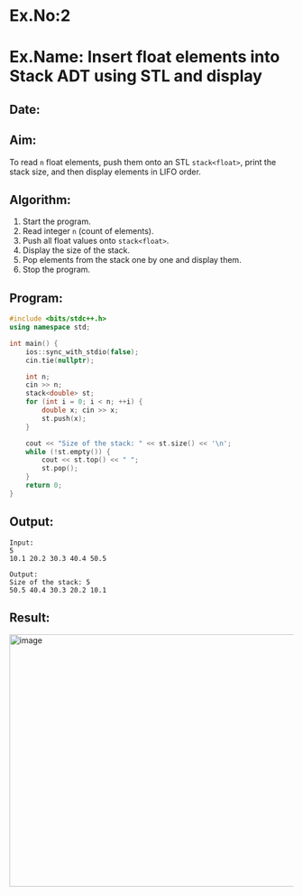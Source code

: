 # Ex.No:2  
# Ex.Name: Insert float elements into Stack ADT using STL and display  

## Date:  

## Aim:  
To read `n` float elements, push them onto an STL `stack<float>`, print the stack size, and then display elements in LIFO order.  

## Algorithm:  
1. Start the program.  
2. Read integer `n` (count of elements).  
3. Push all float values onto `stack<float>`.  
4. Display the size of the stack.  
5. Pop elements from the stack one by one and display them.  
6. Stop the program.  

## Program:
```cpp
#include <bits/stdc++.h>
using namespace std;

int main() {
    ios::sync_with_stdio(false);
    cin.tie(nullptr);

    int n; 
    cin >> n;
    stack<double> st;
    for (int i = 0; i < n; ++i) {
        double x; cin >> x;
        st.push(x);
    }

    cout << "Size of the stack: " << st.size() << '\n';
    while (!st.empty()) {
        cout << st.top() << " ";
        st.pop();
    }
    return 0;
}
```

## Output:
```
Input:
5
10.1 20.2 30.3 40.4 50.5

Output:
Size of the stack: 5
50.5 40.4 30.3 20.2 10.1
```
## Result:
<img width="878" height="447" alt="image" src="https://github.com/user-attachments/assets/3c080bfb-35fe-4f1a-806c-6d102dfc7285" />

